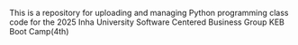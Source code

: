 This is a repository for uploading and managing Python programming class code for the 2025 Inha University Software Centered Business Group KEB Boot Camp(4th)
